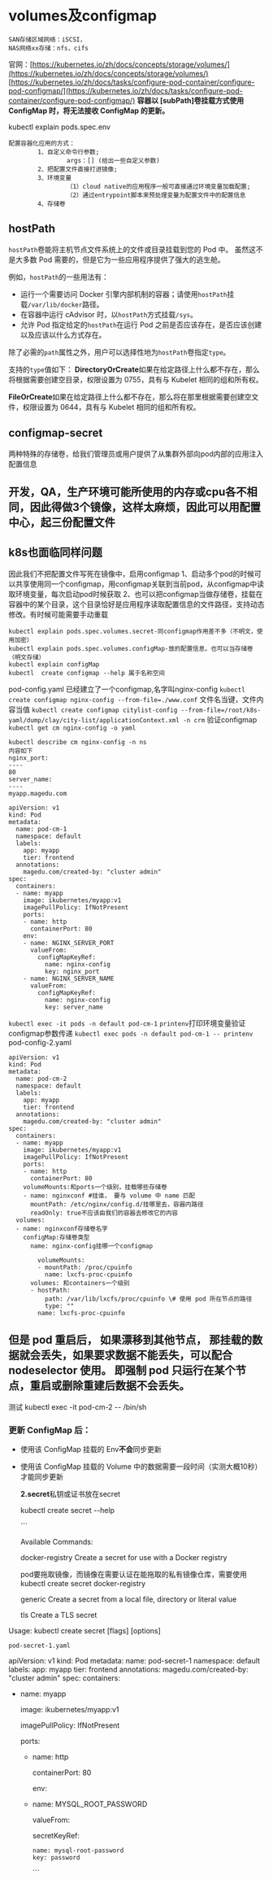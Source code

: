 # volumes及configmap

```text
SAN存储区域网络：iSCSI，
NAS网络xx存储：nfs，cifs
```

官网：[https://kubernetes.io/zh/docs/concepts/storage/volumes/](https://kubernetes.io/zh/docs/concepts/storage/volumes/) [https://kubernetes.io/zh/docs/tasks/configure-pod-container/configure-pod-configmap/](https://kubernetes.io/zh/docs/tasks/configure-pod-container/configure-pod-configmap/) **容器以 \[subPath\]卷挂载方式使用 ConfigMap 时，将无法接收 ConfigMap 的更新。**

kubectl explain pods.spec.env

```text
配置容器化应用的方式：
        1、自定义命令行参数;
                args：[] (给出一些自定义参数)
        2、把配置文件直接打进镜像;
        3、环境变量
                （1）cloud native的应用程序一般可直接通过环境变量加载配置;
                （2）通过entrypoint脚本来预处理变量为配置文件中的配置信息
        4、存储卷
```

## **hostPath**

`hostPath`卷能将主机节点文件系统上的文件或目录挂载到您的 Pod 中。 虽然这不是大多数 Pod 需要的，但是它为一些应用程序提供了强大的逃生舱。

例如，`hostPath`的一些用法有：

* 运行一个需要访问 Docker 引擎内部机制的容器；请使用`hostPath`挂载`/var/lib/docker`路径。
* 在容器中运行 cAdvisor 时，以`hostPath`方式挂载`/sys`。
* 允许 Pod 指定给定的`hostPath`在运行 Pod 之前是否应该存在，是否应该创建以及应该以什么方式存在。

除了必需的`path`属性之外，用户可以选择性地为`hostPath`卷指定`type`。

支持的`type`值如下： **DirectoryOrCreate**如果在给定路径上什么都不存在，那么将根据需要创建空目录，权限设置为 0755，具有与 Kubelet 相同的组和所有权。

**FileOrCreate**如果在给定路径上什么都不存在，那么将在那里根据需要创建空文件，权限设置为 0644，具有与 Kubelet 相同的组和所有权。

## configmap-secret

两种特殊的存储卷，给我们管理员或用户提供了从集群外部向pod内部的应用注入配置信息

## 开发，QA，生产环境可能所使用的内存或cpu各不相同，因此得做3个镜像，这样太麻烦，因此可以用配置中心，起三份配置文件

## k8s也面临同样问题

因此我们不把配置文件写死在镜像中，启用configmap 1、启动多个pod的时候可以共享使用同一个configmap，用configmap关联到当前pod，从configmap中读取环境变量，每次启动pod时候获取 2、也可以把configmap当做存储卷，挂载在容器中的某个目录，这个目录恰好是应用程序读取配置信息的文件路径，支持动态修改。有时候可能需要手动重载

```text
kubectl explain pods.spec.volumes.secret-同configmap作用差不多（不明文，使用加密）     
kubectl explain pods.spec.volumes.configMap-放的配置信息，也可以当存储卷（明文存储）
kubectl explain configMap
kubectl  create configmap --help 属于名称空间
```

pod-config.yaml 已经建立了一个configmap,名字叫nginx-config `kubectl create configmap nginx-config --from-file=./www.conf` 文件名当键，文件内容当值 `kubectl create configmap citylist-config --from-file=/root/k8s-yaml/dump/clay/city-list/applicationContext.xml -n crm` 验证configmap `kubectl get cm nginx-config -o yaml`

```text
kubectl describe cm nginx-config -n ns
内容如下
nginx_port:
----
80
server_name:
----
myapp.magedu.com
```

```text
apiVersion: v1
kind: Pod
metadata:
  name: pod-cm-1
  namespace: default
  labels:
    app: myapp
    tier: frontend
  annotations:
    magedu.com/created-by: "cluster admin"
spec:
  containers:
  - name: myapp
    image: ikubernetes/myapp:v1
    imagePullPolicy: IfNotPresent
    ports:
    - name: http
      containerPort: 80
    env:
    - name: NGINX_SERVER_PORT
      valueFrom:
        configMapKeyRef:
          name: nginx-config
          key: nginx_port
    - name: NGINX_SERVER_NAME
      valueFrom:
        configMapKeyRef:
          name: nginx-config
          key: server_name
```

`kubectl exec -it pods -n default pod-cm-1` `printenv`打印环境变量验证configmap参数传递 `kubectl exec pods -n default pod-cm-1 -- printenv` pod-config-2.yaml

```text
apiVersion: v1
kind: Pod
metadata:
  name: pod-cm-2
  namespace: default
  labels:
    app: myapp
    tier: frontend
  annotations:
    magedu.com/created-by: "cluster admin"
spec:
  containers:
  - name: myapp
    image: ikubernetes/myapp:v1
    imagePullPolicy: IfNotPresent
    ports:
    - name: http
      containerPort: 80
    volumeMounts:和ports一个级别，挂载哪些存储卷
    - name: nginxconf #挂谁， 要与 volume 中 name 匹配
      mountPath: /etc/nginx/config.d/挂哪里去，容器内路径
      readOnly: true不应该由我们的容器去修改它的内容
  volumes:
  - name: nginxconf存储卷名字
    configMap:存储卷类型
      name: nginx-config挂哪一个configmap
```

```text
        volumeMounts:
        - mountPath: /proc/cpuinfo
          name: lxcfs-proc-cpuinfo
      volumes: 和containers一个级别
      - hostPath:
          path: /var/lib/lxcfs/proc/cpuinfo \# 使用 pod 所在节点的路径
          type: ""
        name: lxcfs-proc-cpuinfo
```

## 但是 pod 重启后， 如果漂移到其他节点， 那挂载的数据就会丢失，如果要求数据不能丢失，可以配合 nodeselector 使用。 即强制 pod 只运行在某个节点，重启或删除重建后数据不会丢失。

测试 kubectl exec -it pod-cm-2 -- /bin/sh

### 更新 ConfigMap 后：

* 使用该 ConfigMap 挂载的 Env**不会**同步更新
* 使用该 ConfigMap 挂载的 Volume 中的数据需要一段时间（实测大概10秒）才能同步更新

  **2.secret**私钥或证书放在secret

  kubectl create secret --help

  \`\`\`

  Available Commands:

  docker-registry Create a secret for use with a Docker registry

  pod要拖取镜像，而镜像在需要认证在能拖取的私有镜像仓库，需要使用kubectl create secret  docker-registry 

  generic         Create a secret from a local file, directory or literal value

  tls             Create a TLS secret

Usage: kubectl create secret \[flags\] \[options\]

```text
pod-secret-1.yaml
```

apiVersion: v1 kind: Pod metadata: name: pod-secret-1 namespace: default labels: app: myapp tier: frontend annotations: magedu.com/created-by: "cluster admin" spec: containers:

* name: myapp

  image: ikubernetes/myapp:v1

  imagePullPolicy: IfNotPresent

  ports:

  * name: http

    containerPort: 80

    env:

  * name: MYSQL\_ROOT\_PASSWORD

    valueFrom:

      secretKeyRef:

    ```text
    name: mysql-root-password
    key: password
    ```

    \`\`\`

